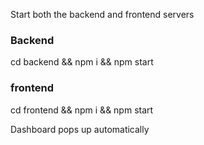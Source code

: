 Start both the backend and frontend servers

### Backend
cd backend && npm i && npm start



### frontend
cd frontend && npm i && npm start

Dashboard pops up automatically
